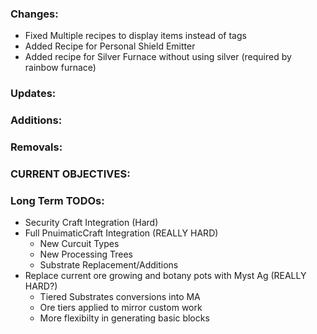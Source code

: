 ### Changes:
- Fixed Multiple recipes to display items instead of tags
- Added Recipe for Personal Shield Emitter
- Added recipe for Silver Furnace without using silver (required by rainbow furnace)

### Updates:

### Additions:

### Removals:

### CURRENT OBJECTIVES:

### Long Term TODOs:
- Security Craft Integration (Hard)
- Full PnuimaticCraft Integration (REALLY HARD)
  - New Curcuit Types
  - New Processing Trees
  - Substrate Replacement/Additions
- Replace current ore growing and botany pots with Myst Ag (REALLY HARD?)
  - Tiered Substrates conversions into MA
  - Ore tiers applied to mirror custom work
  - More flexibilty in generating basic blocks